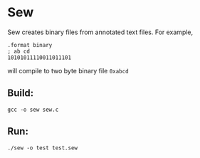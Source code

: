 # Sew
Sew creates binary files from annotated text files. For example,
```
.format binary
; ab cd
10101011110011011101 
```
will compile to two byte binary file `0xabcd` 

## Build:
``gcc -o sew sew.c``

## Run:
``./sew -o test test.sew``

